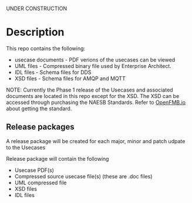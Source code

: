 UNDER CONSTRUCTION

#  Description

This repo contains the following:

* usecase documents  -  PDF verions of the usecases can be viewed
* UML files - Compressed binary file used by Enterprise Architect.  
* IDL files  - Schema files for DDS
* XSD files  - Schema files for AMQP and MQTT 

NOTE:  Currently the Phase 1 release of the Usecases and associated documents are located in this repo except for the XSD.  The XSD can be accessed through purchasing the NAESB Standards.  Refer to [OpenFMB.io](https://openfmb.github.io) about getting the standard.

## Release packages

A release package will be created for each major, minor and patch udpate to the Usecases 

Release package will contain the following 

* Usecase PDF(s)
* Compressed source usecase file(s) (these are .doc files)
* UML compressed file
* XSD files 
* IDL files


